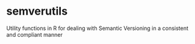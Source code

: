 # semverutils
Utility functions in R for dealing with Semantic Versioning in a consistent and compliant manner
